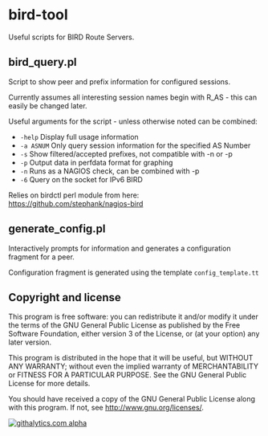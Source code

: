 bird-tool
=========

Useful scripts for BIRD Route Servers.


bird_query.pl
-------------
Script to show peer and prefix information for configured sessions.

Currently assumes all interesting session names begin with R_AS - this can easily be changed later.

Useful arguments for the script - unless otherwise noted can be combined:
-    `-help`          Display full usage information
-    `-a ASNUM`       Only query session information for the specified AS Number
-    `-s`             Show filtered/accepted prefixes, not compatible with -n or -p
-    `-p`             Output data in perfdata format for graphing
-    `-n`             Runs as a NAGIOS check, can be combined with -p
-    `-6`             Query on the socket for IPv6 BIRD

Relies on birdctl perl module from here:
https://github.com/stephank/nagios-bird


generate_config.pl
------------------
Interactively prompts for information and generates a configuration fragment for a peer.

Configuration fragment is generated using the template `config_template.tt`



Copyright and license
---------------------
This program is free software: you can redistribute it and/or modify
it under the terms of the GNU General Public License as published by
the Free Software Foundation, either version 3 of the License, or
(at your option) any later version.

This program is distributed in the hope that it will be useful,
but WITHOUT ANY WARRANTY; without even the implied warranty of
MERCHANTABILITY or FITNESS FOR A PARTICULAR PURPOSE.  See the
GNU General Public License for more details.

You should have received a copy of the GNU General Public License
along with this program.  If not, see <http://www.gnu.org/licenses/>.



[![githalytics.com alpha](https://cruel-carlota.pagodabox.com/d9ffa8693e50ac0e1b3469d29b458974 "githalytics.com")](http://githalytics.com/dowlingw/bird-tool)
